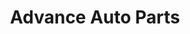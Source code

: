 ---
title: "Advance Auto Parts"
url: /tonawanda/advance-auto-parts-sheridan-drive-2/
shop: car parts
---